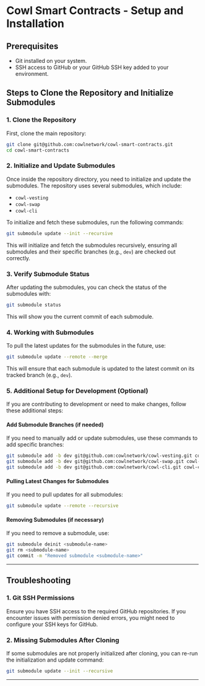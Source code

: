 # Cowl Smart Contracts - Setup and Installation

## Prerequisites

- Git installed on your system.
- SSH access to GitHub or your GitHub SSH key added to your environment.

## Steps to Clone the Repository and Initialize Submodules

### 1. **Clone the Repository**

First, clone the main repository:

```bash
git clone git@github.com:cowlnetwork/cowl-smart-contracts.git
cd cowl-smart-contracts
```

### 2. **Initialize and Update Submodules**

Once inside the repository directory, you need to initialize and update the submodules. The repository uses several submodules, which include:

- `cowl-vesting`
- `cowl-swap`
- `cowl-cli`

To initialize and fetch these submodules, run the following commands:

```bash
git submodule update --init --recursive
```

This will initialize and fetch the submodules recursively, ensuring all submodules and their specific branches (e.g., `dev`) are checked out correctly.

### 3. **Verify Submodule Status**

After updating the submodules, you can check the status of the submodules with:

```bash
git submodule status
```

This will show you the current commit of each submodule.

### 4. **Working with Submodules**

To pull the latest updates for the submodules in the future, use:

```bash
git submodule update --remote --merge
```

This will ensure that each submodule is updated to the latest commit on its tracked branch (e.g., `dev`).

### 5. **Additional Setup for Development (Optional)**

If you are contributing to development or need to make changes, follow these additional steps:

#### Add Submodule Branches (if needed)

If you need to manually add or update submodules, use these commands to add specific branches:

```bash
git submodule add -b dev git@github.com:cowlnetwork/cowl-vesting.git cowl-vesting
git submodule add -b dev git@github.com:cowlnetwork/cowl-swap.git cowl-swap
git submodule add -b dev git@github.com:cowlnetwork/cowl-cli.git cowl-cli
```

#### Pulling Latest Changes for Submodules

If you need to pull updates for all submodules:

```bash
git submodule update --remote --recursive
```

#### Removing Submodules (if necessary)

If you need to remove a submodule, use:

```bash
git submodule deinit <submodule-name>
git rm <submodule-name>
git commit -m "Removed submodule <submodule-name>"
```

---

## Troubleshooting

### 1. **Git SSH Permissions**

Ensure you have SSH access to the required GitHub repositories. If you encounter issues with permission denied errors, you might need to configure your SSH keys for GitHub.

### 2. **Missing Submodules After Cloning**

If some submodules are not properly initialized after cloning, you can re-run the initialization and update command:

```bash
git submodule update --init --recursive
```

---
